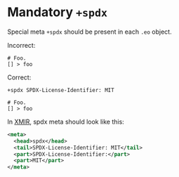 # Mandatory `+spdx`

Special meta `+spdx` should be present in each `.eo` object.

Incorrect:

```eo
# Foo.
[] > foo
```

Correct:

```eo
+spdx SPDX-License-Identifier: MIT

# Foo.
[] > foo
```

In [XMIR], spdx meta should look like this:

```xml
<meta>
  <head>spdx</head>
  <tail>SPDX-License-Identifier: MIT</tail>
  <part>SPDX-License-Identifier:</part>
  <part>MIT</part>
</meta>
```

[XMIR]: https://news.eolang.org/2022-11-25-xmir-guide.html
